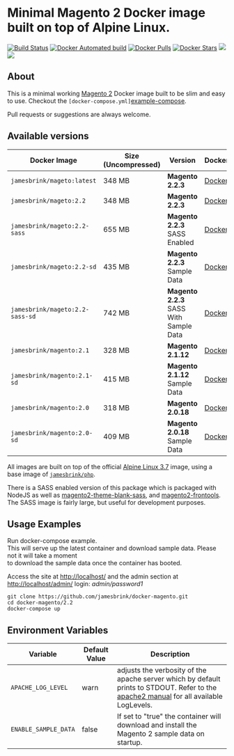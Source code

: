 # Minimal Magento 2 Docker image built on top of Alpine Linux.

[![Build Status](https://travis-ci.org/jamesbrink/docker-magento.svg?branch=master)](https://travis-ci.org/jamesbrink/docker-magento) [![Docker Automated build](https://img.shields.io/docker/automated/jamesbrink/magento.svg)](https://hub.docker.com/r/jamesbrink/magento/) [![Docker Pulls](https://img.shields.io/docker/pulls/jamesbrink/magento.svg)](https://hub.docker.com/r/jamesbrink/magento/) [![Docker Stars](https://img.shields.io/docker/stars/jamesbrink/magento.svg)](https://hub.docker.com/r/jamesbrink/magento/) [![](https://images.microbadger.com/badges/image/jamesbrink/magento.svg)](https://microbadger.com/images/jamesbrink/magento "Get your own image badge on microbadger.com") [![](https://images.microbadger.com/badges/version/jamesbrink/magento.svg)](https://microbadger.com/images/jamesbrink/magento "Get your own version badge on microbadger.com")

## About

This is a minimal working [Magento 2][magento 2] Docker image built to be slim and easy to use. Checkout the `[docker-compose.yml]`[example-compose].

Pull requests or suggestions are always welcome.


## Available versions

| Docker Image                    | Size (Uncompressed) | Version                                 | Dockerfile                           |
| ------------------------------- | ------------------- | --------------------------------------- | ------------------------------------ |
| `jamesbrink/mageto:latest`      | 348 MB              | **Magento 2.2.3**                       | [Dockerfile][latest/dockerfile]      |
| `jamesbrink/mageto:2.2`         | 348 MB              | **Magento 2.2.3**                       | [Dockerfile][2.2/dockerfile]         |
| `jamesbrink/mageto:2.2-sass`    | 655 MB              | **Magento 2.2.3** SASS Enabled          | [Dockerfile][2.2-sass/dockerfile]    |
| `jamesbrink/mageto:2.2-sd`      | 435 MB              | **Magento 2.2.3** Sample Data           | [Dockerfile][2.2-sd/dockerfile]      |
| `jamesbrink/mageto:2.2-sass-sd` | 742 MB              | **Magento 2.2.3** SASS With Sample Data | [Dockerfile][2.2-sass-sd/dockerfile] |
| `jamesbrink/magento:2.1`        | 328 MB              | **Magento 2.1.12**                      | [Dockerfile][2.1/dockerfile]         |
| `jamesbrink/magento:2.1-sd`     | 415 MB              | **Magento 2.1.12** Sample Data          | [Dockerfile][2.1-sd/dockerfile]      |
| `jamesbrink/magento:2.0`        | 318 MB              | **Magento 2.0.18**                      | [Dockerfile][2.0/dockerfile]         |
| `jamesbrink/magento:2.0-sd`     | 409 MB              | **Magento 2.0.18** Sample Data          | [Dockerfile][2.0-sd/dockerfile]      |

All images are built on top of the official [Alpine Linux 3.7][alpine linux image] image, using a base image of [`jamesbrink/php`][jamesbrink/php].  

There is a SASS enabled version of this package which is packaged with NodeJS as well as [magento2-theme-blank-sass][snowdog-theme], and [magento2-frontools][snowdog-frontools]. The SASS image is fairly large, but useful for development purposes.


## Usage Examples

Run docker-compose example.  
This will serve up the latest container and download sample data. Please not it will take a moment  
to download the sample data once the container has booted.  

Access the site at <http://localhost/> and the admin section at <http://localhost/admin/> login: _admin/password1_   

```shell
git clone https://github.com/jamesbrink/docker-magento.git
cd docker-magento/2.2
docker-compose up
```

## Environment Variables


| Variable             | Default Value | Description                                                                                                                                               |
| -------------------- | ------------- | --------------------------------------------------------------------------------------------------------------------------------------------------------- |
| `APACHE_LOG_LEVEL`   | warn          | adjusts the verbosity of the apache server which by default prints to STDOUT. Refer to the [apache2 manual][apache2 manaual] for all available LogLevels. |
| `ENABLE_SAMPLE_DATA` | false         | If set to "true" the container will download and install the Magento 2 sample data on startup.                                                            |

[alpine linux image]: https://github.com/gliderlabs/docker-alpine
[latest/dockerfile]: https://github.com/jamesbrink/docker-magento/blob/master/latest/Dockerfile
[2.2/dockerfile]: https://github.com/jamesbrink/docker-magento/blob/master/2.2/Dockerfile
[2.2-sd/dockerfile]: https://github.com/jamesbrink/docker-magento/blob/master/2.2-sd/Dockerfile
[2.2-sass/dockerfile]: https://github.com/jamesbrink/docker-magento/blob/master/2.2-sass/Dockerfile
[2.2-sass-sd/dockerfile]: https://github.com/jamesbrink/docker-magento/blob/master/2.2-sass-sd/Dockerfile
[2.1/dockerfile]: https://github.com/jamesbrink/docker-magento/blob/master/2.1/Dockerfile
[2.1-sd/dockerfile]: https://github.com/jamesbrink/docker-magento/blob/master/2.1-sd/Dockerfile
[2.0/dockerfile]: https://github.com/jamesbrink/docker-magento/blob/master/2.0/Dockerfile
[2.0-sd/dockerfile]: https://github.com/jamesbrink/docker-magento/blob/master/2.0-sd/Dockerfile
[jamesbrink/php]: https://github.com/jamesbrink/docker-php
[example-compose]: https://github.com/jamesbrink/docker-magento/blob/master/2.2/docker-compose.yml
[snowdog-theme]: https://github.com/SnowdogApps/magento2-theme-blank-sass
[snowdog-frontools]: https://github.com/SnowdogApps/magento2-frontools
[magento 2]: https://github.com/magento/magento2
[jamesbrink/php]: https://github.com/jamesbrink/docker-magento
[apache2 manaual]: https://httpd.apache.org/docs/2.4/mod/core.html#loglevel
